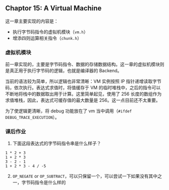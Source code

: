 ## Chaptor 15: A Virtual Machine

这一章主要实现的内容是：
- 执行字节码指令的虚拟机模块（`vm.h`）
- 增添四则运算相关指令（`chunk.h`）

### 虚拟机模块

前一章实现的，主要是字节码指令、数据的存储数据结构。这一章的虚拟机模块则是真正用于执行字节码的逻辑，也就是编译器的 Backend。

当前的语法较为简单，所以逻辑也非常清晰：VM 实例按照 IP 指针递增读取字节码，依次执行。表达式求值时，将值缓存于 VM 的临时堆栈中，之后的指令可以不断地将栈中的数据取出用于计算。这里简单起见，使用了 256 长度的数组作为求值堆栈，因此，表达式可缓存值的最大数量是 256。这一点目前还不太重要。

为了使逻辑更清晰，将 debug 功能放在了 vm 当中调用（`#ifdef DEBUG_TRACE_EXECUTION`）。

### 课后作业

1. 下面这段表达式的字节码指令串是什么样子？
```
1 * 2 + 3
1 + 2 * 3
3 - 2 - 1
1 + 2 * 3 - 4 / -5
```

2. `OP_NEGATE` or `OP_SUBTRACT`，可以只保留一个，可以尝试一下如果没有其中之一，字节码指令是什么样的